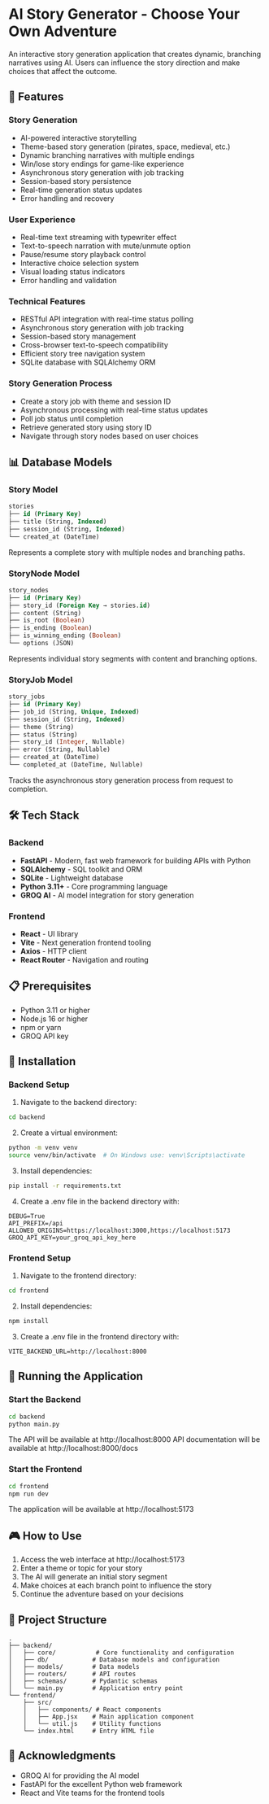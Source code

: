 # AI Story Generator - Choose Your Own Adventure

An interactive story generation application that creates dynamic, branching narratives using AI. Users can influence the story direction and make choices that affect the outcome.

## 🚀 Features

### Story Generation
- AI-powered interactive storytelling
- Theme-based story generation (pirates, space, medieval, etc.)
- Dynamic branching narratives with multiple endings
- Win/lose story endings for game-like experience
- Asynchronous story generation with job tracking
- Session-based story persistence
- Real-time generation status updates
- Error handling and recovery

### User Experience
- Real-time text streaming with typewriter effect
- Text-to-speech narration with mute/unmute option
- Pause/resume story playback control
- Interactive choice selection system
- Visual loading status indicators
- Error handling and validation

### Technical Features
- RESTful API integration with real-time status polling
- Asynchronous story generation with job tracking
- Session-based story management
- Cross-browser text-to-speech compatibility
- Efficient story tree navigation system
- SQLite database with SQLAlchemy ORM

### Story Generation Process
- Create a story job with theme and session ID
- Asynchronous processing with real-time status updates
- Poll job status until completion
- Retrieve generated story using story ID
- Navigate through story nodes based on user choices

## 📊 Database Models

### Story Model
```sql
stories
├── id (Primary Key)
├── title (String, Indexed)
├── session_id (String, Indexed)
└── created_at (DateTime)
```
Represents a complete story with multiple nodes and branching paths.

### StoryNode Model
```sql
story_nodes
├── id (Primary Key)
├── story_id (Foreign Key → stories.id)
├── content (String)
├── is_root (Boolean)
├── is_ending (Boolean)
├── is_winning_ending (Boolean)
└── options (JSON)
```
Represents individual story segments with content and branching options.

### StoryJob Model
```sql
story_jobs
├── id (Primary Key)
├── job_id (String, Unique, Indexed)
├── session_id (String, Indexed)
├── theme (String)
├── status (String)
├── story_id (Integer, Nullable)
├── error (String, Nullable)
├── created_at (DateTime)
└── completed_at (DateTime, Nullable)
```
Tracks the asynchronous story generation process from request to completion.

## 🛠️ Tech Stack

### Backend
- **FastAPI** - Modern, fast web framework for building APIs with Python
- **SQLAlchemy** - SQL toolkit and ORM
- **SQLite** - Lightweight database
- **Python 3.11+** - Core programming language
- **GROQ AI** - AI model integration for story generation

### Frontend
- **React** - UI library
- **Vite** - Next generation frontend tooling
- **Axios** - HTTP client
- **React Router** - Navigation and routing

## 📋 Prerequisites

- Python 3.11 or higher
- Node.js 16 or higher
- npm or yarn
- GROQ API key

## 🔧 Installation

### Backend Setup

1. Navigate to the backend directory:
```bash
cd backend
```

2. Create a virtual environment:
```bash
python -m venv venv
source venv/bin/activate  # On Windows use: venv\Scripts\activate
```

3. Install dependencies:
```bash
pip install -r requirements.txt
```

4. Create a .env file in the backend directory with:
```env
DEBUG=True
API_PREFIX=/api
ALLOWED_ORIGINS=https://localhost:3000,https://localhost:5173
GROQ_API_KEY=your_groq_api_key_here
```

### Frontend Setup

1. Navigate to the frontend directory:
```bash
cd frontend
```

2. Install dependencies:
```bash
npm install
```

3. Create a .env file in the frontend directory with:
```env
VITE_BACKEND_URL=http://localhost:8000
```

## 🚀 Running the Application

### Start the Backend

```bash
cd backend
python main.py
```
The API will be available at http://localhost:8000
API documentation will be available at http://localhost:8000/docs

### Start the Frontend

```bash
cd frontend
npm run dev
```
The application will be available at http://localhost:5173

## 🎮 How to Use

1. Access the web interface at http://localhost:5173
2. Enter a theme or topic for your story
3. The AI will generate an initial story segment
4. Make choices at each branch point to influence the story
5. Continue the adventure based on your decisions

## 🌟 Project Structure

```
.
├── backend/
│   ├── core/           # Core functionality and configuration
│   ├── db/            # Database models and configuration
│   ├── models/        # Data models
│   ├── routers/       # API routes
│   ├── schemas/       # Pydantic schemas
│   └── main.py        # Application entry point
└── frontend/
    ├── src/
    │   ├── components/ # React components
    │   ├── App.jsx    # Main application component
    │   └── util.js    # Utility functions
    └── index.html     # Entry HTML file
```

## 🙏 Acknowledgments

- GROQ AI for providing the AI model
- FastAPI for the excellent Python web framework
- React and Vite teams for the frontend tools